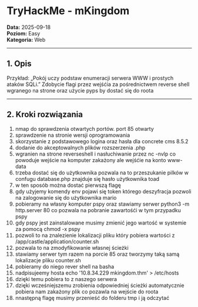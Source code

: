 # TryHackMe - mKingdom

**Data:** 2025-09-18  
**Poziom:** Easy  
**Kategoria:** Web

---

## 1. Opis
Przykład: „Pokój uczy podstaw enumeracji serwera WWW i prostych ataków SQLi.”
Zdobycie flagi przez wejśćia za pośrednictwem reverse shell wgranego na strone oraz użycie pyps by dostać się do roota

---

## 2. Kroki rozwiązania
1. nmap do sprawdzenia otwartych portów. port 85 otwarty
2. sprawdzenie na stronie wersji oprogramowania
3. skorzystanie z podstawowego logina oraz hasła dla concrete cms 8.5.2
4. dodanie do akceptowalnych plików rozszerzenia .php
5. wgranien na strone reverseshell i nasłuchiwanie przez nc -nvlp co powoduje wejście na komputer zakażony ale wejśćie na konto www-data
6. trzeba dostać się do użytkownika pozwala na to przeszukanie pilków w confugu database.php znajduje się hasło użytkownika toad
7. w ten sposób można dostać pierwszą flagę
8. gdy użyjemy komendy env pojawi się token którego deszyfracja pozwoli na zalogowanie się do użytkownika mario
9. pobieramy na własny komputer pspy oraz stawiamy serwer python3 -m http.server 80 co pozwala na pobranie zawartośći w tym przypadku pspy
10. gdy pspy jest zainstalowane musimy zmienić jego wartość w systemie za pomocą chmod -x pspy
11. pozwoli to na znalezienie lokalizacji pliku który pobiera wartości z /app/castle/application/counter.sh
12. pozwala to na zmodyfikowanie własnej ścieżki
13. stawiamy serwer tym razem na porcie 85 oraz tworzymy taką samą lokalizacje pliku counter.sh
14. pobieramy do niego rever shell na basha
15. nadpisujeemy hosta echo '10.8.34.229 mkingdom.thm' > /etc/hosts
16. dzięki temu pobiera to z naszego serwera
17. dzięki wcześniejszemu zrobienia odpowiedniej ścieżki automatycznie pobiera nam zakażony plik co pozawla na wejście do roota
18. nnastępną flagę musimy przenieść do folderu tmp i ją odczytać

